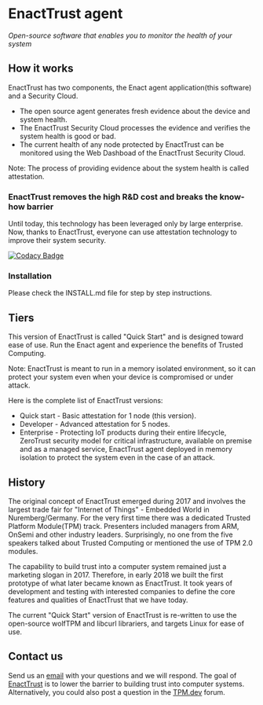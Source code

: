 # EnactTrust agent

_Open-source software that enables you to monitor the health of your system_

## How it works

EnactTrust has two components, the Enact agent application(this software) and a Security Cloud.

*   The open source agent generates fresh evidence about the device and system health.
*   The EnactTrust Security Cloud processes the evidence and verifies the system health is good or bad.
*   The current health of any node protected by EnactTrust can be monitored using the Web Dashboad of the EnactTrust Security Cloud.

Note: The process of providing evidence about the system health is called attestation.

### EnactTrust removes the high R&D cost and breaks the know-how barrier

Until today, this technology has been leveraged only by large enterprise. Now, thanks to EnactTrust, everyone can use attestation technology to improve their system security.

[![Codacy Badge](https://app.codacy.com/project/badge/Grade/6129df878b364f9ca7c09d72ffe852bf)](https://www.codacy.com/gh/EnactTrust/enact/dashboard?utm_source=github.com&amp;utm_medium=referral&amp;utm_content=EnactTrust/enact&amp;utm_campaign=Badge_Grade)

### Installation

Please check the INSTALL.md file for step by step instructions.

## Tiers

This version of EnactTrust is called "Quick Start" and is designed toward ease of use. Run the Enact agent and experience the benefits of Trusted Computing.

Note: EnactTrust is meant to run in a memory isolated environment, so it can protect your system even when your device is compromised or under attack.

Here is the complete list of EnactTrust versions:

*   Quick start - Basic attestation for 1 node (this version).
*   Developer - Advanced attestation for 5 nodes.
*   Enterprise - Protecting IoT products during their entire lifecycle, ZeroTrust security model for critical infrastructure, available on premise and as a managed service, EnactTrust agent deployed in memory isolation to protect the system even in the case of an attack.

## History

The original concept of EnactTrust emerged during 2017 and involves the largest trade fair for "Internet of Things" - Embedded World in Nuremberg/Germany. For the very first time there was a dedicated Trusted Platform Module(TPM) track. Presenters included managers from ARM, OnSemi and other industry leaders. Surprisingly, no one from the five speakers talked about Trusted Computing or mentioned the use of TPM 2.0 modules.

The capability to build trust into a computer system remained just a marketing slogan in 2017. Therefore, in early 2018 we built the first prototype of what later became known as EnactTrust. It took years of development and testing with interested companies to define the core features and qualities of EnactTrust that we have today.

The current "Quick Start" version of EnactTrust is re-written to use the open-source wolfTPM and libcurl librariers, and targets Linux for ease of use.

## Contact us

Send us an [email](mailto:support@enacttrust.com "contact us over email") with your questions and we will respond. The goal of [EnactTrust](https://www.enacttrust.com "EnactTrust website") is to lower the barrier to building trust into computer systems. Alternatively, you could also post a question in the [TPM.dev](https://www.tpm.dev "TPM.dev community forum") forum.

